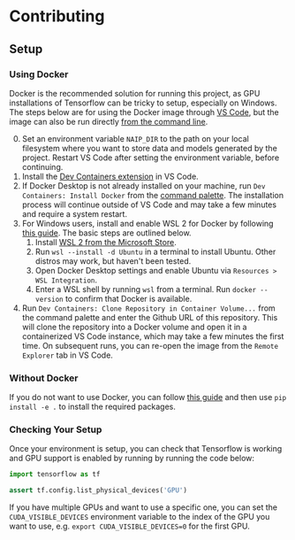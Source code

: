 # Contributing

## Setup

### Using Docker

Docker is the recommended solution for running this project, as GPU installations of Tensorflow can be tricky to setup, especially on Windows. The steps below are for using the Docker image through [VS Code](https://code.visualstudio.com/), but the image can also be run directly [from the command line](https://docs.docker.com/get-started/run-your-own-container/).

0. Set an environment variable `NAIP_DIR` to the path on your local filesystem where you want to store data and models generated by the project. Restart VS Code after setting the environment variable, before continuing.
1. Install the [Dev Containers extension](https://code.visualstudio.com/docs/devcontainers/containers) in VS Code.
2. If Docker Desktop is not already installed on your machine, run `Dev Containers: Install Docker` from the [command palette](https://code.visualstudio.com/docs/getstarted/userinterface#_command-palette). The installation process will continue outside of VS Code and may take a few minutes and require a system restart.
3. For Windows users, install and enable WSL 2 for Docker by following [this guide](https://docs.docker.com/desktop/wsl/). The basic steps are outlined below.
    1. Install [WSL 2 from the Microsoft Store](https://apps.microsoft.com/store/detail/windows-subsystem-for-linux/9P9TQF7MRM4R).
    2. Run `wsl --install -d Ubuntu` in a terminal to install Ubuntu. Other distros may work, but haven't been tested.
    3. Open Docker Desktop settings and enable Ubuntu via `Resources > WSL Integration`.
    4. Enter a WSL shell by running `wsl` from a terminal. Run `docker --version` to confirm that Docker is available.
4. Run `Dev Containers: Clone Repository in Container Volume...` from the command palette and enter the Github URL of this repository. This will clone the repository into a Docker volume and open it in a containerized VS Code instance, which may take a few minutes the first time. On subsequent runs, you can re-open the image from the `Remote Explorer` tab in VS Code.

### Without Docker

If you do not want to use Docker, you can follow [this guide](https://www.tensorflow.org/install/pip) and then use `pip install -e .` to install the required packages.

### Checking Your Setup

Once your environment is setup, you can check that Tensorflow is working and GPU support is enabled by running by running the code below:

```python
import tensorflow as tf

assert tf.config.list_physical_devices('GPU')
```

If you have multiple GPUs and want to use a specific one, you can set the `CUDA_VISIBLE_DEVICES` environment variable to the index of the GPU you want to use, e.g. `export CUDA_VISIBLE_DEVICES=0` for the first GPU.
